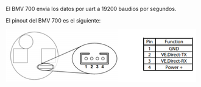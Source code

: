 El BMV 700 envia los datos por uart a 19200 baudios por segundos. 

El pinout del BMV 700 es el siguiente:

<img src="https://github.com/antonioescamezalvarez/Ejemplos-STM32/blob/main/BMV%20700%20Victron%20Energy/BMV700%20Pinout.png" width="500" />
